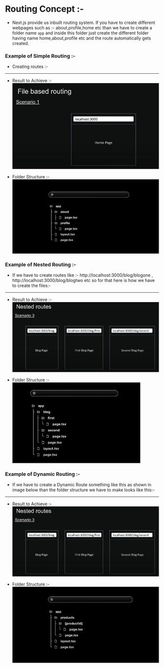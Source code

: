 # Routing Concept :-
- Next.js provide us inbuilt routing system. If you have to create different webpages such as :- about,profile,home etc than we have to create a folder name `app` and inside this folder just create the different folder having name home,about,profile etc and the route automatically gets created.

### Example of Simple Routing :-
- Creating routes :-
---
- Result to Achieve :-
![My Image](./images/Routing/filebasedRouting.png "Routing")

- Folder Structure :-
![My Image](./images/Routing/res1.png "Routing")



### Example of Nested Routing :-
- If we have to create routes like :- http://localhost:3000/blog/blogone , http://localhost:3000/blog/blogtwo etc so for that here is how we have to create the files:-
---
- Result to Achieve :-
![My Image](./images/Routing/nestedRoute.png "Routing")

- Folder Structure :-
![My Image](./images/Routing/res2.png "Routing")


### Example of Dynamic Routing :-
- If we have to create a Dynamic Route something like this as shown in image below than the folder structure we have to make looks like this:-
---
- Result to Achieve :-
![My Image](./images/Routing/nestedRoute.png "Routing")

- Folder Structure :-
![My Image](./images/Routing/res3.png "Routing")
